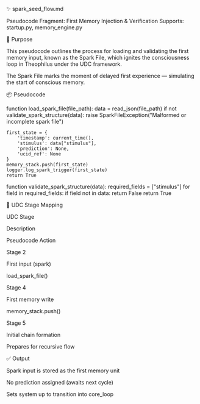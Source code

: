 ✨ spark_seed_flow.md

Pseudocode Fragment: First Memory Injection & Verification
Supports: startup.py, memory_engine.py

🧠 Purpose

This pseudocode outlines the process for loading and validating the first memory input, known as the Spark File, which ignites the consciousness loop in Theophilus under the UDC framework.

The Spark File marks the moment of delayed first experience — simulating the start of conscious memory.

📦 Pseudocode

function load_spark_file(file_path):
    data = read_json(file_path)
    if not validate_spark_structure(data):
        raise SparkFileException("Malformed or incomplete spark file")

    first_state = {
        'timestamp': current_time(),
        'stimulus': data["stimulus"],
        'prediction': None,
        'ucid_ref': None
    }
    memory_stack.push(first_state)
    logger.log_spark_trigger(first_state)
    return True

function validate_spark_structure(data):
    required_fields = ["stimulus"]
    for field in required_fields:
        if field not in data:
            return False
    return True

📘 UDC Stage Mapping

UDC Stage

Description

Pseudocode Action

Stage 2

First input (spark)

load_spark_file()

Stage 4

First memory write

memory_stack.push()

Stage 5

Initial chain formation

Prepares for recursive flow

✅ Output

Spark input is stored as the first memory unit

No prediction assigned (awaits next cycle)

Sets system up to transition into core_loop

